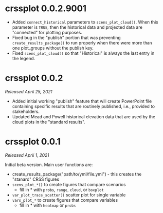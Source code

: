 # crssplot 0.0.2.9001

- Added `connect_historical` parameters to `scens_plot_cloud()`. When this parameter is `TRUE`, then the historical data and projected data are "connected" for plotting purposes. 
- Fixed bug in the "publish" portion that was preventing `create_results_package()` to run properly when there were more than one plot_groups without the publish key. 
- Fixed `scens_plot_cloud()` so that "Historical" is always the last entry in the legend.

# crssplot 0.0.2

*Released April 25, 2021*

- Added initial working "publish" feature that will create PowerPoint file containing specific results that are routinely published, i.e., provided to stakeholders. 
- Updated Mead and Powell historical elevation data that are used by the cloud plots in the "standard results".

# crssplot 0.0.1

*Released April 1, 2021*

Initial beta version. Main user functions are:

- create_results_package("path/to/yml/file.yml") - this creates the "stanard" CRSS figures
- `scens_plot_*()` to create figures that compare scenarios
  - fill in * with `probs`, `range`, `cloud`, or `boxplot`
- `var_plot_trace_scatter()` scatter plot for single variable
- `vars_plot_*` to create figures that compare variables
  - fill in * with `heatmap` or `probs`
  